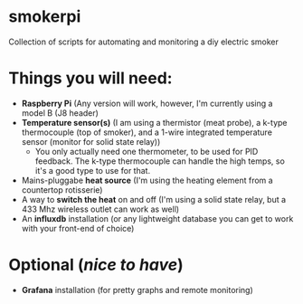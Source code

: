 # smokerpi
Collection of scripts for automating and monitoring a diy electric smoker

# Things you will need:
* **Raspberry Pi** (Any version will work, however, I'm currently using a model B (J8 header)
* **Temperature sensor(s)** (I am using a thermistor (meat probe), a k-type thermocouple (top of smoker), and a 1-wire integrated temperature sensor (monitor for solid state relay))
  * You only actually need one thermometer, to be used for PID feedback. The k-type thermocouple can handle the high temps, so it's a good type to use for that.
* Mains-pluggabe **heat source** (I'm using the heating element from a countertop rotisserie) 
* A way to **switch the heat** on and off (I'm using a solid state relay, but a 433 Mhz wireless outlet can work as well)
* An **influxdb** installation (or any lightweight database you can get to work with your front-end of choice)
# Optional (*nice to have*)
* **Grafana** installation (for pretty graphs and remote monitoring)
